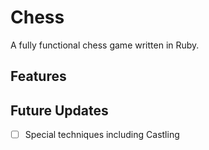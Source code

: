 # Chess
A fully functional chess game written in Ruby.

## Features

## Future Updates
-[ ] Special techniques including Castling
